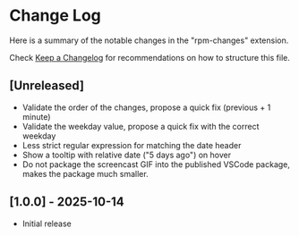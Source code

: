 # Change Log

Here is a summary of the notable changes in the "rpm-changes" extension.

Check [Keep a Changelog](http://keepachangelog.com/) for recommendations on how
to structure this file.

## [Unreleased]

- Validate the order of the changes, propose a quick fix (previous + 1 minute)
- Validate the weekday value, propose a quick fix with the correct weekday
- Less strict regular expression for matching the date header
- Show a tooltip with relative date ("5 days ago") on hover
- Do not package the screencast GIF into the published VSCode package,
  makes the package much smaller.

## [1.0.0] - 2025-10-14

- Initial release
